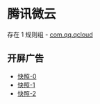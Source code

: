 # 腾讯微云

存在 1 规则组 - [com.qq.qcloud](/src/apps/com.qq.qcloud.ts)

## 开屏广告

- [快照-0](https://i.gkd.li/i/12755789)
- [快照-1](https://i.gkd.li/i/12755799)
- [快照-2](https://i.gkd.li/i/14735621)
